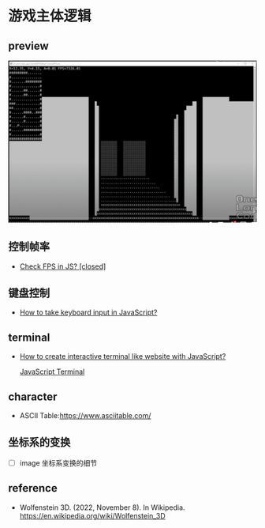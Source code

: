 # 游戏主体逻辑

## preview

![](assets/2022-12-01-13-47-41.png)

## 控制帧率

- [Check FPS in JS? [closed]](https://stackoverflow.com/questions/4787431/check-fps-in-js)

## 键盘控制

- [How to take keyboard input in JavaScript?](https://stackoverflow.com/questions/4416505/how-to-take-keyboard-input-in-javascript)

## terminal

- [How to create interactive terminal like website with JavaScript?](https://itnext.io/how-to-create-interactive-terminal-like-website-888bb0972288)

  [JavaScript Terminal](https://terminal.jcubic.pl/)

## character

- ASCII Table:https://www.asciitable.com/

## 坐标系的变换

- [ ] image 坐标系变换的细节

## reference

- Wolfenstein 3D. (2022, November 8). In Wikipedia. https://en.wikipedia.org/wiki/Wolfenstein_3D
